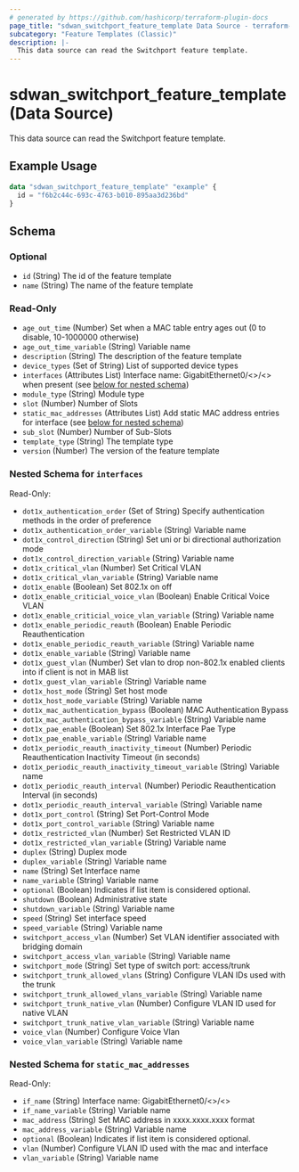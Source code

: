 ```yaml
---
# generated by https://github.com/hashicorp/terraform-plugin-docs
page_title: "sdwan_switchport_feature_template Data Source - terraform-provider-sdwan"
subcategory: "Feature Templates (Classic)"
description: |-
  This data source can read the Switchport feature template.
---
```


# sdwan_switchport_feature_template (Data Source)

This data source can read the Switchport feature template.

## Example Usage

```terraform
data "sdwan_switchport_feature_template" "example" {
  id = "f6b2c44c-693c-4763-b010-895aa3d236bd"
}
```

<!-- schema generated by tfplugindocs -->
## Schema

### Optional

- `id` (String) The id of the feature template
- `name` (String) The name of the feature template

### Read-Only

- `age_out_time` (Number) Set when a MAC table entry ages out (0 to disable, 10-1000000 otherwise)
- `age_out_time_variable` (String) Variable name
- `description` (String) The description of the feature template
- `device_types` (Set of String) List of supported device types
- `interfaces` (Attributes List) Interface name: GigabitEthernet0/<>/<> when present (see [below for nested schema](#nestedatt--interfaces))
- `module_type` (String) Module type
- `slot` (Number) Number of Slots
- `static_mac_addresses` (Attributes List) Add static MAC address entries for interface (see [below for nested schema](#nestedatt--static_mac_addresses))
- `sub_slot` (Number) Number of Sub-Slots
- `template_type` (String) The template type
- `version` (Number) The version of the feature template

<a id="nestedatt--interfaces"></a>
### Nested Schema for `interfaces`

Read-Only:

- `dot1x_authentication_order` (Set of String) Specify authentication methods in the order of preference
- `dot1x_authentication_order_variable` (String) Variable name
- `dot1x_control_direction` (String) Set uni or bi directional authorization mode
- `dot1x_control_direction_variable` (String) Variable name
- `dot1x_critical_vlan` (Number) Set Critical VLAN
- `dot1x_critical_vlan_variable` (String) Variable name
- `dot1x_enable` (Boolean) Set 802.1x on off
- `dot1x_enable_criticial_voice_vlan` (Boolean) Enable Critical Voice VLAN
- `dot1x_enable_criticial_voice_vlan_variable` (String) Variable name
- `dot1x_enable_periodic_reauth` (Boolean) Enable Periodic Reauthentication
- `dot1x_enable_periodic_reauth_variable` (String) Variable name
- `dot1x_enable_variable` (String) Variable name
- `dot1x_guest_vlan` (Number) Set vlan to drop non-802.1x enabled clients into if client is not in MAB list
- `dot1x_guest_vlan_variable` (String) Variable name
- `dot1x_host_mode` (String) Set host mode
- `dot1x_host_mode_variable` (String) Variable name
- `dot1x_mac_authentication_bypass` (Boolean) MAC Authentication Bypass
- `dot1x_mac_authentication_bypass_variable` (String) Variable name
- `dot1x_pae_enable` (Boolean) Set 802.1x Interface Pae Type
- `dot1x_pae_enable_variable` (String) Variable name
- `dot1x_periodic_reauth_inactivity_timeout` (Number) Periodic Reauthentication Inactivity Timeout (in seconds)
- `dot1x_periodic_reauth_inactivity_timeout_variable` (String) Variable name
- `dot1x_periodic_reauth_interval` (Number) Periodic Reauthentication Interval (in seconds)
- `dot1x_periodic_reauth_interval_variable` (String) Variable name
- `dot1x_port_control` (String) Set Port-Control Mode
- `dot1x_port_control_variable` (String) Variable name
- `dot1x_restricted_vlan` (Number) Set Restricted VLAN ID
- `dot1x_restricted_vlan_variable` (String) Variable name
- `duplex` (String) Duplex mode
- `duplex_variable` (String) Variable name
- `name` (String) Set Interface name
- `name_variable` (String) Variable name
- `optional` (Boolean) Indicates if list item is considered optional.
- `shutdown` (Boolean) Administrative state
- `shutdown_variable` (String) Variable name
- `speed` (String) Set interface speed
- `speed_variable` (String) Variable name
- `switchport_access_vlan` (Number) Set VLAN identifier associated with bridging domain
- `switchport_access_vlan_variable` (String) Variable name
- `switchport_mode` (String) Set type of switch port: access/trunk
- `switchport_trunk_allowed_vlans` (String) Configure VLAN IDs used with the trunk
- `switchport_trunk_allowed_vlans_variable` (String) Variable name
- `switchport_trunk_native_vlan` (Number) Configure VLAN ID used for native VLAN
- `switchport_trunk_native_vlan_variable` (String) Variable name
- `voice_vlan` (Number) Configure Voice Vlan
- `voice_vlan_variable` (String) Variable name


<a id="nestedatt--static_mac_addresses"></a>
### Nested Schema for `static_mac_addresses`

Read-Only:

- `if_name` (String) Interface name: GigabitEthernet0/<>/<>
- `if_name_variable` (String) Variable name
- `mac_address` (String) Set MAC address in xxxx.xxxx.xxxx format
- `mac_address_variable` (String) Variable name
- `optional` (Boolean) Indicates if list item is considered optional.
- `vlan` (Number) Configure VLAN ID used with the mac and interface
- `vlan_variable` (String) Variable name
